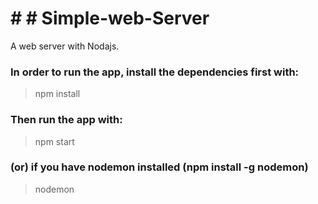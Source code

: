 


# # # Simple-web-Server
A web server with Nodajs. 

### In order to run the app, install the dependencies first with:
>npm install

### Then run the app with:

>npm start

### (or) if you have nodemon installed (npm install -g nodemon)

>nodemon
